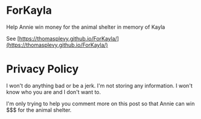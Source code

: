 # ForKayla

Help Annie win money for the animal shelter in memory of Kayla

See [https://thomasplevy.github.io/ForKayla/](https://thomasplevy.github.io/ForKayla/)

# Privacy Policy

I won't do anything bad or be a jerk. I'm not storing any information. I won't know who you are and I don't want to.

I'm only trying to help you comment more on this post so that Annie can win $$$ for the animal shelter.